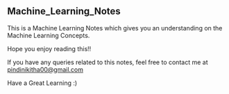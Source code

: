 ## Machine_Learning_Notes
This is a Machine Learning Notes which gives you an understanding on the Machine Learning Concepts.

Hope you enjoy reading this!!

If you have any queries related to this notes, feel free to contact me at pindinikitha00@gmail.com

Have a Great Learning :)
